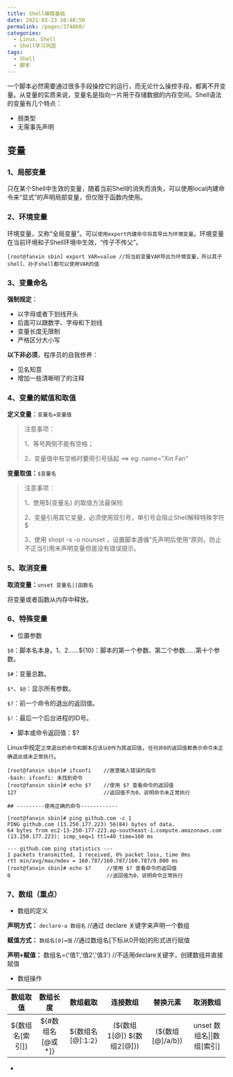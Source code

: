```yaml
---
title: Shell编程基础
date: 2021-03-23 10:48:50
permalink: /pages/3748b0/
categories:
  - Linux、Shell
  - Shell学习巩固
tags:
  - Shell
  - 脚本
---
```


一个脚本必然需要通过很多手段操控它的运行，而无论什么操控手段，都离不开变量。从变量的实质来说，变量名是指向一片用于存储数据的内存空间。Shell语法的变量有几个特点：

- 弱类型
- 无需事先声明

<!-- more -->

## 变量

### 1、局部变量

只在某个Shell中生效的变量，随着当前Shell的消失而消失，可以使用local内建命令来“显式”的声明局部变量，但仅限于函数内使用。

### 2、环境变量

环境变量，又称“全局变量”。可以`使用export内建命令将其导出为环境变量`。环境变量在当前环境和子Shell环境中生效，“传子不传父”。

```shell
[root@fanxin sbin] export VAR=value //将当前变量VAR导出为环境变量，所以其子shell、孙子shell都可以使用VAR的值
```



### 3、变量命名

**强制规定**：

- 以字母或者下划线开头
- 后面可以跟数字、字母和下划线
- 变量长度无限制
- 严格区分大小写

**以下非必须**，程序员的自我修养：

- 见名知意
- 增加一些清晰明了的注释

### 4、变量的赋值和取值

**定义变量**：`变量名=变量值`

> 注意事项：
>
> 1、等号两侧不能有空格；
>
> 2、变量值中有空格时要用引号括起 ==> eg:  name="Xin Fan"

**变量取值：**`$变量名`

> 注意事项：
>
> 1、使用${变量名} 的取值方法最保险
>
> 2、变量引用其它变量，必须使用双引号，单引号会阻止Shell解释特殊字符$
>
> 3、使用 shopt -s -o nounset ，设置脚本遵循”先声明后使用“原则，防止不正当引用未声明变量但是没有错误提示。

### 5、取消变量

**取消变量：**`unset 变量名||函数名`

将变量或者函数从内存中释放。

### 6、特殊变量

- 位置参数

`$0`：脚本名本身。$1、$2……${10}：脚本的第一个参数、第二个参数……第十个参数。

`$#`：变量总数。

`$*`、`$@`：显示所有参数。

`$?`：前一个命令的退出的返回值。

`$!`：最后一个后台进程的ID号。

- 脚本或命令返回值：$?

Linux中规定`正常退出的命令和脚本应该以0作为其返回值`，`任何非0的返回值都表示命令未正确退出或未正常执行`。

```shell
[root@fanxin sbin]# ifconfi    //故意输入错误的指令
-bash: ifconfi: 未找到命令
[root@fanxin sbin]# echo $?    //使用 $? 查看命令的返回值
127                            //返回值不为0，说明命令未正常执行

## ---------使用正确的命令------------

[root@fanxin sbin]# ping github.com -c 1
PING github.com (13.250.177.223) 56(84) bytes of data.
64 bytes from ec2-13-250-177-223.ap-southeast-1.compute.amazonaws.com (13.250.177.223): icmp_seq=1 ttl=40 time=160 ms

--- github.com ping statistics ---
1 packets transmitted, 1 received, 0% packet loss, time 0ms
rtt min/avg/max/mdev = 160.787/160.787/160.787/0.000 ms
[root@fanxin sbin]# echo $?     //使用 $? 查看命令的返回值
0                               //返回值为0，说明命令正常执行
```



### 7、数组（重点）

- 数组的定义

**声明方式：** `declare-a 数组名` //通过 declare 关键字来声明一个数组

**赋值方式：** `数组名[0]=值`      //通过数组名[下标从0开始]的形式进行赋值

**声明+赋值：** 数组名=('值1','值2','值3')  //不适用declare关键字，创建数组并直接赋值

- 数组操作

|    数组取值     |     数组长度     |     数组截取     |         连接数组          |     替换元素     |          取消数组          |
| :-------------: | :--------------: | :--------------: | :-----------------------: | :--------------: | :------------------------: |
| ${数组名[索引]} | ${#数组名[@或*]} | ${数组名[@]:1:2} | (${数组1[@]} ${数组2[@]}) | (${数组[@]/a/b}) | unset 数组名\|\|数组[索引] |



- 